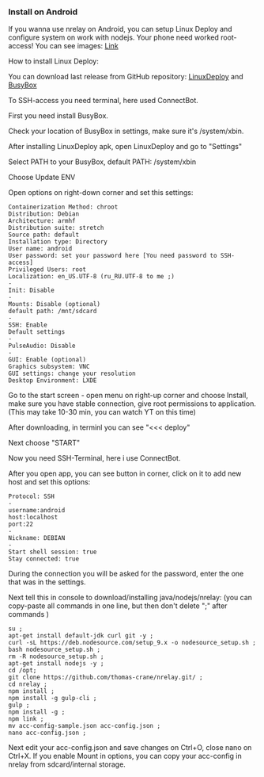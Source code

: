 ### Install on Android
If you wanna use nrelay on Android, you can setup Linux Deploy and configure system on work with nodejs.
Your phone need worked root-access!
You can see images: [Link](https://imgur.com/a/CvMOp)

How to install Linux Deploy:

You can download last release from GitHub repository: [LinuxDeploy](https://github.com/meefik/linuxdeploy/releases) and [BusyBox](https://github.com/meefik/busybox/releases)

To SSH-access you need terminal, here used ConnectBot.

First you need install BusyBox.

Check your location of BusyBox in settings, make sure it's /system/xbin.

After installing LinuxDeploy apk, open LinuxDeploy and go to "Settings"

Select PATH to your BusyBox, default PATH: /system/xbin

Choose Update ENV

Open options on right-down corner and set this settings:
```
Containerization Method: chroot
Distribution: Debian
Architecture: armhf
Distribution suite: stretch
Source path: default
Installation type: Directory
User name: android
User password: set your password here [You need password to SSH-access]
Privileged Users: root
Localization: en_US.UTF-8 (ru_RU.UTF-8 to me ;)
-
Init: Disable
-
Mounts: Disable (optional)
default path: /mnt/sdcard
-
SSH: Enable
Default settings
-
PulseAudio: Disable
-
GUI: Enable (optional)
Graphics subsystem: VNC
GUI settings: change your resolution
Desktop Environment: LXDE
```
Go to the start screen - open menu on right-up corner and choose Install, make sure you have stable connection, give root permissions to application. (This may take 10-30 min, you can watch YT on this time)

After downloading, in terminl you can see "<<< deploy"

Next choose "START"

Now you need SSH-Terminal, here i use ConnectBot.

After you open app, you can see button in corner, click on it to add new host and set this options:
```
Protocol: SSH
-
username:android
host:localhost
port:22
-
Nickname: DEBIAN
-
Start shell session: true
Stay connected: true
```
During the connection you will be asked for the password, enter the one that was in the settings.

Next tell this in console to download/installing java/nodejs/nrelay: (you can copy-paste all commands in one line, but then don't delete ";" after commands )
```
su ;
apt-get install default-jdk curl git -y ;
curl -sL https://deb.nodesource.com/setup_9.x -o nodesource_setup.sh ;
bash nodesource_setup.sh ;
rm -R nodesource_setup.sh ;
apt-get install nodejs -y ;
cd /opt;
git clone https://github.com/thomas-crane/nrelay.git/ ;
cd nrelay ;
npm install ;
npm install -g gulp-cli ;
gulp ;
npm install -g ;
npm link ;
mv acc-config-sample.json acc-config.json ;
nano acc-config.json ;
```
Next edit your acc-config.json and save changes on Ctrl+O, close nano on Ctrl+X.
If you enable Mount in options, you can copy your acc-config in nrelay from sdcard/internal storage.
